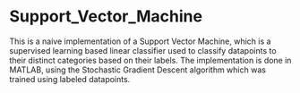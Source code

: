 # Support_Vector_Machine
This is a naive implementation of a Support Vector Machine, which is a supervised learning based linear classifier used to classify datapoints to their distinct categories based on their labels. The implementation is done in MATLAB, using the Stochastic Gradient Descent algorithm which was trained using labeled datapoints.
